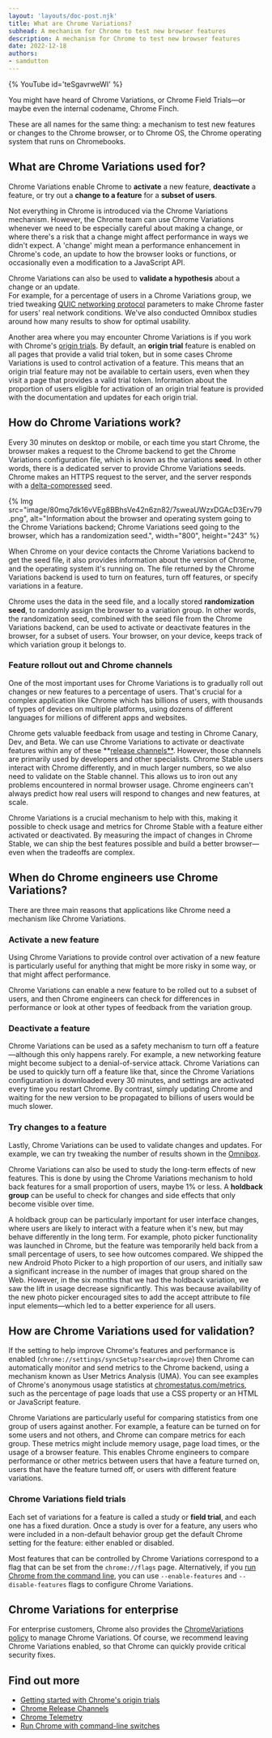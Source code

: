 ```yaml
---
layout: 'layouts/doc-post.njk'
title: What are Chrome Variations?
subhead: A mechanism for Chrome to test new browser features
description: A mechanism for Chrome to test new browser features
date: 2022-12-18
authors:
- samdutton
---
```


{% YouTube
id='teSgavrweWI' 
%}

You might have heard of Chrome Variations, or Chrome Field Trials—or maybe even the internal
codename, Chrome Finch.

These are all names for the same thing: a mechanism to test new features or changes to the Chrome
browser, or to Chrome OS, the Chrome operating system that runs on Chromebooks.

## What are Chrome Variations used for?

Chrome Variations enable Chrome to **activate** a new feature, **deactivate** a feature, or try out
a **change to a feature** for a **subset of users**. 

Not everything in Chrome is introduced via the Chrome Variations mechanism. However, the Chrome team
can use Chrome Variations whenever we need to be especially careful about making a change, or where
there's a risk that a change might affect performance in ways we didn't expect. A 'change' might
mean a performance enhancement in Chrome's code, an update to how the browser looks or functions, or
occasionally even a modification to a JavaScript API. 

Chrome Variations can also be used to **validate a hypothesis** about a change or an update.   
For example, for a percentage of users in a Chrome Variations group, we tried tweaking [QUIC
networking protocol](https://blog.cloudflare.com/the-road-to-quic/) parameters to make Chrome faster
for users' real network conditions. We've also conducted Omnibox studies around how many results to
show for optimal usability. 

Another area where you may encounter Chrome Variations is if you work with Chrome's [origin
trials](/docs/web-platform/origin-trials/). By default, an **origin trial** feature is enabled on
all pages that provide a valid trial token, but in some cases Chrome Variations is used to control
activation of a feature. This means that an origin trial feature may not be available to certain
users, even when they visit a page that provides a valid trial token. Information about the
proportion of users eligible for activation of an origin trial feature is provided with the
documentation and updates for each origin trial.

## How do Chrome Variations work?

Every 30 minutes on desktop or mobile, or each time you start Chrome, the browser makes a request to
the Chrome backend to get the Chrome Variations configuration file, which is known as the variations
**seed**. In other words, there is a dedicated server to provide Chrome Variations seeds. Chrome
makes an HTTPS request to the server, and the server responds with a
[delta-compressed](https://en.wikipedia.org/wiki/Delta_encoding) seed.

{% Img src="image/80mq7dk16vVEg8BBhsVe42n6zn82/7sweaUWzxDGAcD3Erv79.png", alt="Information about the
browser and operating system going to the Chrome Variations backend; Chrome Variations seed going to
the browser, which has a randomization seed.", width="800", height="243" %}

When Chrome on your device contacts the Chrome Variations backend to get the seed file, it also
provides information about the version of Chrome, and the operating system it's running on. The file
returned by the Chrome Variations backend is used to turn on features, turn off features, or specify
variations in a feature. 

Chrome uses the data in the seed file, and a locally stored **randomization seed**, to randomly
assign the browser to a variation group. In other words, the randomization seed, combined with the
seed file from the Chrome Variations backend, can be used to activate or deactivate features in the
browser, for a subset of users. Your browser, on your device, keeps track of which variation group
it belongs to.   

### Feature rollout out and Chrome channels

One of the most important uses for Chrome Variations is to gradually roll out changes or new
features to a percentage of users. That's crucial for a complex application like Chrome which has
billions of users, with thousands of types of devices on multiple platforms, using dozens of
different languages for millions of different apps and websites.

Chrome gets valuable feedback from usage and testing in Chrome Canary, Dev, and Beta. We can use
Chrome Variations to activate or deactivate features within any of these **[release
channels**](https://www.chromium.org/getting-involved/dev-channel/). However, those channels are
primarily used by developers and other specialists. Chrome Stable users interact with Chrome
differently, and in much larger numbers, so we also need to validate on the Stable channel. This
allows us to iron out any problems encountered in normal browser usage. Chrome engineers can't
always predict how real users will respond to changes and new features, at scale.  

Chrome Variations is a crucial mechanism to help with this, making it possible to check usage and
metrics for Chrome Stable with a feature either activated or deactivated. By measuring the impact of
changes in Chrome Stable, we can ship the best features possible and build a better browser—even
when the tradeoffs are complex. 

## When do Chrome engineers use Chrome Variations?

There are three main reasons that applications like Chrome need a mechanism like Chrome Variations.

### Activate a new feature 

Using Chrome Variations to provide control over activation of a new feature is particularly useful
for anything that might be more risky in some way, or that might affect performance.

Chrome Variations can enable a new feature to be rolled out to a subset of users, and then Chrome
engineers can check for differences in performance or look at other types of feedback from the
variation group. 

### Deactivate a feature

Chrome Variations can be used as a safety mechanism to turn off a feature—although this only happens
rarely. For example, a new networking feature might become subject to a denial-of-service attack.
Chrome Variations can be used to quickly turn off a feature like that, since the Chrome Variations
configuration is downloaded every 30 minutes, and settings are activated every time you restart
Chrome. By contrast, simply updating Chrome and waiting for the new version to be propagated to
billions of users would be much slower.

### Try changes to a feature

Lastly, Chrome Variations can be used to validate changes and updates. For example, we can try
tweaking the number of results shown in the
[Omnibox](https://blog.chromium.org/2021/11/searching-browsing-shutdown-chrome-performance-improvements.html).

Chrome Variations can also be used to study the long-term effects of new features. This is done by
using the Chrome Variations mechanism to hold back features for a small proportion of users, maybe
1% or less. A **holdback group** can be useful to check for changes and side effects that only
become visible over time.

A holdback group can be particularly important for user interface changes, where users are likely to
interact with a feature when it's new, but may behave differently in the long term. For example,
photo picker functionality was launched in Chrome, but the feature was temporarily held back from a
small percentage of users, to see how outcomes compared. We shipped the new Android Photo Picker to
a high proportion of our users, and initially saw a significant increase in the number of images
that group shared on the Web. However, in the six months that we had the holdback variation, we saw
the lift in usage decrease significantly. This was because availability of the new photo picker
encouraged sites to add the accept attribute to file input elements—which led to a better experience
for all users.

## How are Chrome Variations used for validation?

If the setting to help improve Chrome's features and performance is enabled
(`chrome://settings/syncSetup?search=improve`) then Chrome can automatically monitor and send
metrics to the Chrome backend, using a mechanism known as User Metrics Analysis (UMA).  You can see
examples of Chrome's anonymous usage statistics at
[chromestatus.com/metrics](https://chromestatus.com/metrics), such as the percentage of page loads
that use a CSS property or an HTML or JavaScript feature.

Chrome Variations are particularly useful for comparing statistics from one group of users against
another. For example, a feature can be turned on for some users and not others, and Chrome can
compare metrics for each group. These metrics might include memory usage, page load times, or the
usage of a browser feature. This enables Chrome engineers to compare performance or other metrics
between users that have a feature turned on, users that have the feature turned off, or users with
different feature variations. 

### Chrome Variations field trials

Each set of variations for a feature is called a study or **field trial**, and each one has a fixed
duration. Once a study is over for a feature, any users who were included in a non-default behavior
group get the default Chrome setting for the feature: either enabled or disabled. 

Most features that can be controlled by Chrome Variations correspond to a flag that can be set from
the `chrome://flags` page. Alternatively, if you
[run Chrome from the command line](https://www.chromium.org/developers/how-tos/run-chromium-with-flags/),
you can use `--enable-features` and `--disable-features` flags to configure Chrome Variations.

## Chrome Variations for enterprise

For enterprise customers, Chrome also provides the [ChromeVariations
policy](https://support.google.com/chrome/a/answer/9805991?hl=en) to manage Chrome Variations. Of
course, we recommend leaving Chrome Variations enabled, so that Chrome can quickly provide critical
security fixes.

## Find out more

-  [Getting started with Chrome's origin trials](/docs/web-platform/origin-trials/)
-  [Chrome Release Channels](https://www.chromium.org/getting-involved/dev-channel/)
-  [Chrome Telemetry](https://chromium.googlesource.com/catapult/+/HEAD/telemetry/README.md)
-  [Run Chrome with command-line switches](https://www.chromium.org/developers/how-tos/run-chromium-with-flags/)